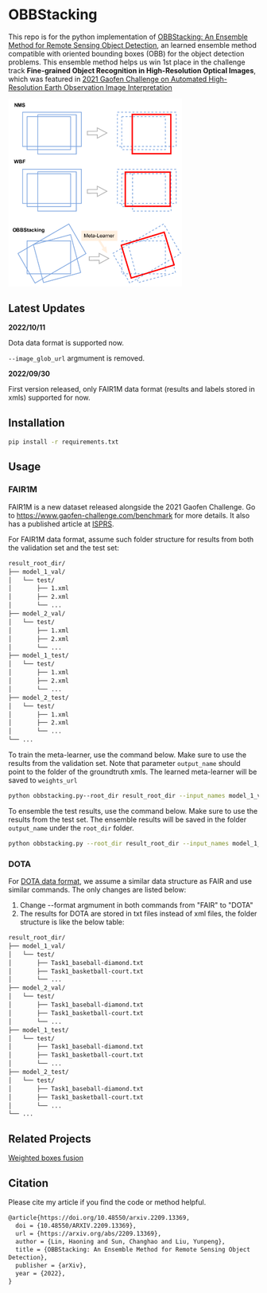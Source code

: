 # OBBStacking

This repo is for the python implementation of [OBBStacking: An Ensemble Method for Remote Sensing Object Detection](https://arxiv.org/abs/2209.13369), an learned ensemble method compatible with oriented bounding boxes (OBB) for the object detection problems. This ensemble method helps us win 1st place in the challenge track **Fine-grained Object Recognition in High-Resolution Optical Images**, which was featured in [2021 Gaofen Challenge on Automated High-Resolution Earth Observation Image Interpretation](https://www.gaofen-challenge.com/)

<img src="readme_assets/obb.png" alt="" width="350"/>

## Latest Updates

**2022/10/11**

Dota data format is supported now.

`--image_glob_url` argmument is removed.

**2022/09/30**

First version released, only FAIR1M data format (results and labels stored in xmls) supported for now.

## Installation

```bash
pip install -r requirements.txt
```
## Usage

### FAIR1M

FAIR1M is a new dataset released alongside the 2021 Gaofen Challenge. Go to https://www.gaofen-challenge.com/benchmark for more details. It also has a published article at [ISPRS](https://www.sciencedirect.com/science/article/abs/pii/S0924271621003269).

For FAIR1M data format, assume such folder structure for results from both the validation set and the test set:

```markdown
result_root_dir/
├── model_1_val/
│   └── test/
│       ├── 1.xml
│       ├── 2.xml
│       └── ...
├── model_2_val/
│   └── test/
│       ├── 1.xml
│       ├── 2.xml
│       └── ...
├── model_1_test/
│   └── test/
│       ├── 1.xml
│       ├── 2.xml
│       └── ...
├── model_2_test/
│   └── test/
│       ├── 1.xml
│       ├── 2.xml
│       └── ...
└── ...
```

To train the meta-learner, use the command below. Make sure to use the results from the validation set.
Note that parameter `output_name` should point to the folder of the groundtruth xmls.
The learned meta-learner will be saved to `weights_url`
```bash
python obbstacking.py--root_dir result_root_dir --input_names model_1_val model_2_val --output_name /path/to/ground/truth/folder/ --mode train --format FAIR --weights_url "weight.pkl"
```

To ensemble the test results, use the command below. Make sure to use the results from the test set.
The ensemble results will be saved in the folder `output_name` under the `root_dir` folder.
```bash
python obbstacking.py --root_dir result_root_dir --input_names model_1_test model_2_test --output_name "ensemble_result" --mode test --format FAIR --weights_url "weight.pkl"
```

### DOTA

For [DOTA data format](https://captain-whu.github.io/DOTA/), we assume a similar data structure as FAIR and use similar commands. The only changes are listed below:

1. Change --format argmument in both commands from "FAIR" to "DOTA"
2. The results for DOTA are stored in txt files instead of xml files, the folder structure is like the below table:

```markdown
result_root_dir/
├── model_1_val/
│   └── test/
│       ├── Task1_baseball-diamond.txt
│       ├── Task1_basketball-court.txt
│       └── ...
├── model_2_val/
│   └── test/
│       ├── Task1_baseball-diamond.txt
│       ├── Task1_basketball-court.txt
│       └── ...
├── model_1_test/
│   └── test/
│       ├── Task1_baseball-diamond.txt
│       ├── Task1_basketball-court.txt
│       └── ...
├── model_2_test/
│   └── test/
│       ├── Task1_baseball-diamond.txt
│       ├── Task1_basketball-court.txt
│       └── ...
└── ...
```
## Related Projects

[Weighted boxes fusion](https://github.com/ZFTurbo/Weighted-Boxes-Fusion)

## Citation

Please cite my article if you find the code or method helpful.
```text
@article{https://doi.org/10.48550/arxiv.2209.13369,
  doi = {10.48550/ARXIV.2209.13369},
  url = {https://arxiv.org/abs/2209.13369},
  author = {Lin, Haoning and Sun, Changhao and Liu, Yunpeng},
  title = {OBBStacking: An Ensemble Method for Remote Sensing Object Detection},
  publisher = {arXiv},
  year = {2022},
}
```
